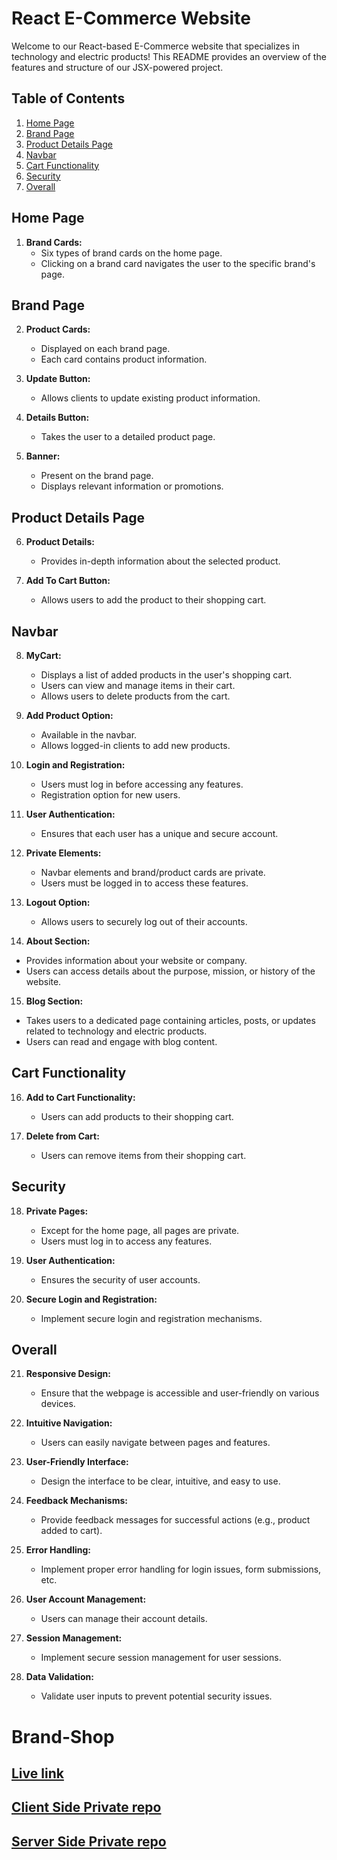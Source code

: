 # React E-Commerce Website

Welcome to our React-based E-Commerce website that specializes in technology and electric products! This README provides an overview of the features and structure of our JSX-powered project.

## Table of Contents

1. [Home Page](#home-page)
2. [Brand Page](#brand-page)
3. [Product Details Page](#product-details-page)
4. [Navbar](#navbar)
5. [Cart Functionality](#cart-functionality)
6. [Security](#security)
7. [Overall](#overall)

## Home Page

1. **Brand Cards:**
   - Six types of brand cards on the home page.
   - Clicking on a brand card navigates the user to the specific brand's page.

## Brand Page

2. **Product Cards:**

   - Displayed on each brand page.
   - Each card contains product information.

3. **Update Button:**

   - Allows clients to update existing product information.

4. **Details Button:**

   - Takes the user to a detailed product page.

5. **Banner:**
   - Present on the brand page.
   - Displays relevant information or promotions.

## Product Details Page

6. **Product Details:**

   - Provides in-depth information about the selected product.

7. **Add To Cart Button:**
   - Allows users to add the product to their shopping cart.

## Navbar

8. **MyCart:**

   - Displays a list of added products in the user's shopping cart.
   - Users can view and manage items in their cart.
   - Allows users to delete products from the cart.

9. **Add Product Option:**

   - Available in the navbar.
   - Allows logged-in clients to add new products.

10. **Login and Registration:**

    - Users must log in before accessing any features.
    - Registration option for new users.

11. **User Authentication:**

    - Ensures that each user has a unique and secure account.

12. **Private Elements:**

    - Navbar elements and brand/product cards are private.
    - Users must be logged in to access these features.

13. **Logout Option:**

    - Allows users to securely log out of their accounts.

14. **About Section:**

- Provides information about your website or company.
- Users can access details about the purpose, mission, or history of the website.

15. **Blog Section:**

- Takes users to a dedicated page containing articles, posts, or updates related to technology and electric products.
- Users can read and engage with blog content.

## Cart Functionality

16. **Add to Cart Functionality:**

    - Users can add products to their shopping cart.

17. **Delete from Cart:**
    - Users can remove items from their shopping cart.

## Security

18. **Private Pages:**

    - Except for the home page, all pages are private.
    - Users must log in to access any features.

19. **User Authentication:**

    - Ensures the security of user accounts.

20. **Secure Login and Registration:**
    - Implement secure login and registration mechanisms.

## Overall

21. **Responsive Design:**

    - Ensure that the webpage is accessible and user-friendly on various devices.

22. **Intuitive Navigation:**

    - Users can easily navigate between pages and features.

23. **User-Friendly Interface:**

    - Design the interface to be clear, intuitive, and easy to use.

24. **Feedback Mechanisms:**

    - Provide feedback messages for successful actions (e.g., product added to cart).

25. **Error Handling:**

    - Implement proper error handling for login issues, form submissions, etc.

26. **User Account Management:**

    - Users can manage their account details.

27. **Session Management:**

    - Implement secure session management for user sessions.

28. **Data Validation:**
    - Validate user inputs to prevent potential security issues.

# Brand-Shop

## [ Live link](https://brand-shop-client-assign-10.firebaseapp.com/)

## [ Client Side Private repo](https://github.com/programming-hero-web-course-4/b8a10-brandshop-client-side-ShahAlammm)

## [ Server Side Private repo](https://github.com/programming-hero-web-course-4/b8a10-brandshop-server-side-ShahAlammm)
